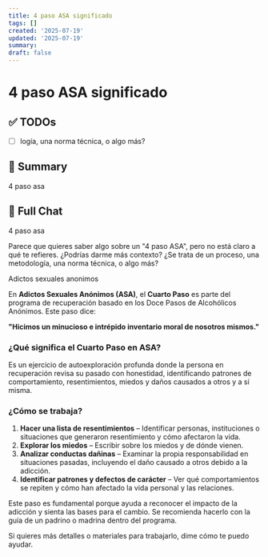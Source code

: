 ```yaml
---
title: 4 paso ASA significado
tags: []
created: '2025-07-19'
updated: '2025-07-19'
summary:
draft: false
---
```


# 4 paso ASA significado

## ✅ TODOs
- [ ] logía, una norma técnica, o algo más?

## 📌 Summary
4 paso asa

## 🧠 Full Chat


4 paso asa 



Parece que quieres saber algo sobre un "4 paso ASA", pero no está claro a qué te refieres. ¿Podrías darme más contexto? ¿Se trata de un proceso, una metodología, una norma técnica, o algo más?

Adictos sexuales anonimos

En **Adictos Sexuales Anónimos (ASA)**, el **Cuarto Paso** es parte del programa de recuperación basado en los Doce Pasos de Alcohólicos Anónimos. Este paso dice:  

**"Hicimos un minucioso e intrépido inventario moral de nosotros mismos."**  

### ¿Qué significa el Cuarto Paso en ASA?  
Es un ejercicio de autoexploración profunda donde la persona en recuperación revisa su pasado con honestidad, identificando patrones de comportamiento, resentimientos, miedos y daños causados a otros y a sí misma.  

### ¿Cómo se trabaja?  
1. **Hacer una lista de resentimientos** – Identificar personas, instituciones o situaciones que generaron resentimiento y cómo afectaron la vida.  
2. **Explorar los miedos** – Escribir sobre los miedos y de dónde vienen.  
3. **Analizar conductas dañinas** – Examinar la propia responsabilidad en situaciones pasadas, incluyendo el daño causado a otros debido a la adicción.  
4. **Identificar patrones y defectos de carácter** – Ver qué comportamientos se repiten y cómo han afectado la vida personal y las relaciones.  

Este paso es fundamental porque ayuda a reconocer el impacto de la adicción y sienta las bases para el cambio. Se recomienda hacerlo con la guía de un padrino o madrina dentro del programa.  

Si quieres más detalles o materiales para trabajarlo, dime cómo te puedo ayudar.